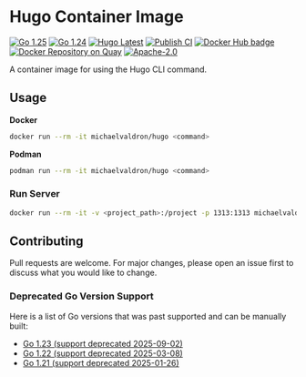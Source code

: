 # Hugo Container Image

[![Go 1.25](https://img.shields.io/badge/1.25-blue?logo=go&labelColor=gray)](https://go.dev/doc/go1.25)
[![Go 1.24](https://img.shields.io/badge/1.24-blue?logo=go&labelColor=gray)](https://go.dev/doc/go1.24)
[![Hugo Latest](https://img.shields.io/badge/latest-cb4879?logo=hugo&labelColor=gray)](https://github.com/gohugoio/hugo/releases/latest)
[![Publish CI](https://github.com/michael-valdron/hugo-image/actions/workflows/publish.yaml/badge.svg)](https://github.com/michael-valdron/hugo-image/actions/workflows/publish.yaml)
[![Docker Hub badge][dockerhub-badge]][dockerhub]
[![Docker Repository on Quay](https://quay.io/repository/michaelvaldron/hugo/status "Docker Repository on Quay")](https://quay.io/repository/michaelvaldron/hugo)
[![Apache-2.0](https://img.shields.io/badge/license-Apache--2.0-blue)](LICENSE)

 [dockerhub-badge]: https://img.shields.io/docker/pulls/michaelvaldron/hugo
 [dockerhub]: https://hub.docker.com/r/michaelvaldron/hugo


A container image for using the Hugo CLI command.

## Usage

**Docker**

```sh
docker run --rm -it michaelvaldron/hugo <command>
```

**Podman**

```sh
podman run --rm -it michaelvaldron/hugo <command>
```

### Run Server

```sh
docker run --rm -it -v <project_path>:/project -p 1313:1313 michaelvaldron/hugo hugo server
```

## Contributing

Pull requests are welcome. For major changes, please open an issue first to discuss what you would like to change.

### Deprecated Go Version Support

Here is a list of Go versions that was past supported and can be manually built:

- [Go 1.23 (support deprecated 2025-09-02)](build/go1.23)
- [Go 1.22 (support deprecated 2025-03-08)](build/go1.22)
- [Go 1.21 (support deprecated 2025-01-26)](build/go1.21)
